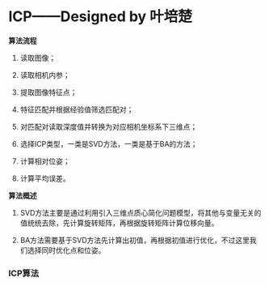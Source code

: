 # ICP——Designed by 叶培楚

**算法流程**

1. 读取图像；

2. 读取相机内参；

3. 提取图像特征点；

4. 特征匹配并根据经验值筛选匹配对；
   
5. 对匹配对读取深度值并转换为对应相机坐标系下三维点；

6. 选择ICP类型，一类是SVD方法，一类是基于BA的方法；

7. 计算相对位姿；

8. 计算平均误差。


**算法概述**

1. SVD方法主要是通过利用引入三维点质心简化问题模型，将其他与变量无关的值统统去除，先计算旋转矩阵，再根据旋转矩阵计算位移向量。
   
2. BA方法需要基于SVD方法先计算出初值，再根据初值进行优化，不过这里我们选择同时优化点和位姿。


### ICP算法

